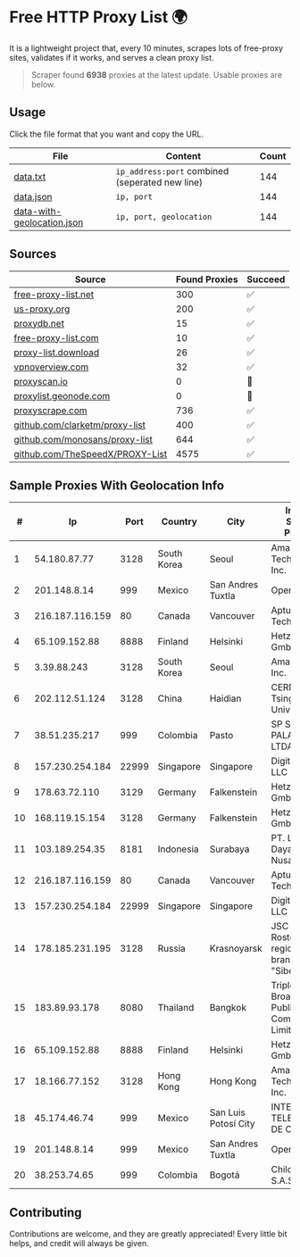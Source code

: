 
# Free HTTP Proxy List 🌍

It is a lightweight project that, every 10 minutes, scrapes lots of free-proxy sites, validates if it works, and serves a clean proxy list.


> Scraper found **6938** proxies at the latest update. Usable proxies are below.

## Usage

Click the file format that you want and copy the URL.


|File|Content|Count|
|----|-------|-----|
|[data.txt](https://raw.githubusercontent.com/themiralay/Proxy-List-World/master/data.txt)|`ip_address:port` combined (seperated new line)|144|
|[data.json](https://raw.githubusercontent.com/themiralay/Proxy-List-World/master/data.json)|`ip, port`|144|
|[data-with-geolocation.json](https://raw.githubusercontent.com/themiralay/Proxy-List-World/master/data-with-geolocation.json)|`ip, port, geolocation`|144|

## Sources

|Source|Found Proxies|Succeed|
|------|-------------|-------|
|[free-proxy-list.net](https://free-proxy-list.net)|300|✅|
|[us-proxy.org](https://www.us-proxy.org)|200|✅|
|[proxydb.net](http://proxydb.net)|15|✅|
|[free-proxy-list.com](https://free-proxy-list.com/?page=&port=&type%5B%5D=http&type%5B%5D=https&up_time=0&search=Search)|10|✅|
|[proxy-list.download](https://www.proxy-list.download/HTTP)|26|✅|
|[vpnoverview.com](https://vpnoverview.com/privacy/anonymous-browsing/free-proxy-servers)|32|✅|
|[proxyscan.io](https://www.proxyscan.io)|0|🚫|
|[proxylist.geonode.com](https://proxylist.geonode.com/api/proxy-list?limit=300&page=1&sort_by=lastChecked&sort_type=desc&protocols=http,https)|0|🚫|
|[proxyscrape.com](https://api.proxyscrape.com/v2/?request=displayproxies&protocol=http&timeout=10000&country=all&ssl=all&anonymity=all)|736|✅|
|[github.com/clarketm/proxy-list](https://raw.githubusercontent.com/clarketm/proxy-list/master/proxy-list-raw.txt)|400|✅|
|[github.com/monosans/proxy-list](https://raw.githubusercontent.com/monosans/proxy-list/main/proxies/http.txt)|644|✅|
|[github.com/TheSpeedX/PROXY-List](https://raw.githubusercontent.com/TheSpeedX/PROXY-List/master/http.txt)|4575|✅|


## Sample Proxies With Geolocation Info

|#|Ip|Port|Country|City|Internet Service Provider|
|-|--|----|-------|----|-------------------------|
|1|54.180.87.77|3128|South Korea|Seoul|Amazon Technologies Inc.|
|2|201.148.8.14|999|Mexico|San Andres Tuxtla|Operbes|
|3|216.187.116.159|80|Canada|Vancouver|Aptum Technologies|
|4|65.109.152.88|8888|Finland|Helsinki|Hetzner Online GmbH|
|5|3.39.88.243|3128|South Korea|Seoul|Amazon.com, Inc.|
|6|202.112.51.124|3128|China|Haidian|CERNET2 IX at Tsinghua University|
|7|38.51.235.217|999|Colombia|Pasto|SP SISTEMAS PALACIOS LTDA|
|8|157.230.254.184|22999|Singapore|Singapore|DigitalOcean, LLC|
|9|178.63.72.110|3129|Germany|Falkenstein|Hetzner Online GmbH|
|10|168.119.15.154|3128|Germany|Falkenstein|Hetzner Online GmbH|
|11|103.189.254.35|8181|Indonesia|Surabaya|PT. Lintas Daya Nusantara|
|12|216.187.116.159|80|Canada|Vancouver|Aptum Technologies|
|13|157.230.254.184|22999|Singapore|Singapore|DigitalOcean, LLC|
|14|178.185.231.195|3128|Russia|Krasnoyarsk|JSC Rostelecom regional branch "Siberia"|
|15|183.89.93.178|8080|Thailand|Bangkok|Triple T Broadband Public Company Limited|
|16|65.109.152.88|8888|Finland|Helsinki|Hetzner Online GmbH|
|17|18.166.77.152|3128|Hong Kong|Hong Kong|Amazon Technologies Inc.|
|18|45.174.46.74|999|Mexico|San Luis Potosí City|INTERPHONET TELECOM, SA DE CV|
|19|201.148.8.14|999|Mexico|San Andres Tuxtla|Operbes|
|20|38.253.74.65|999|Colombia|Bogotá|Chilco NET S.A.S|



## Contributing

Contributions are welcome, and they are greatly appreciated! Every
little bit helps, and credit will always be given.

